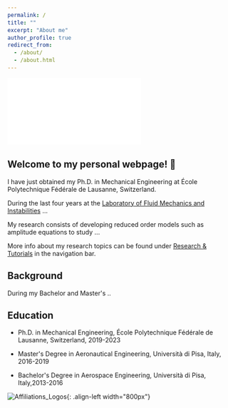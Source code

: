 ```yaml
---
permalink: /
title: ""
excerpt: "About me"
author_profile: true
redirect_from: 
  - /about/
  - /about.html
---
```


![Editing a markdown file for a talk](/images/Fluid_Oscillations_bis.pdf)


Welcome to my personal webpage! 👋
------

I have just obtained my Ph.D. in Mechanical Engineering at École Polytechnique Fédérale de Lausanne, Switzerland. 

During the last four years at the [Laboratory of Fluid Mechanics and Instabilities](https://www.epfl.ch/labs/lfmi) ...

My research consists of developing reduced order models such as amplitude equations to study ... 

More info about my research topics can be found under [Research & Tutorials](https://alessandro-bongarzone.github.io/research/) in the navigation bar. 


Background
------

During my Bachelor and Master's ..

Education
------
- Ph.D. in Mechanical Engineering, École Polytechnique Fédérale de Lausanne, Switzerland, 2019-2023
* Master's Degree in Aeronautical Engineering, Università di Pisa, Italy, 2016-2019
+ Bachelor's Degree in Aerospace Engineering, Università di Pisa, Italy,2013-2016


![Affiliations_Logos](/images/affiliations_logos.jpg){: .align-left width="800px"}


